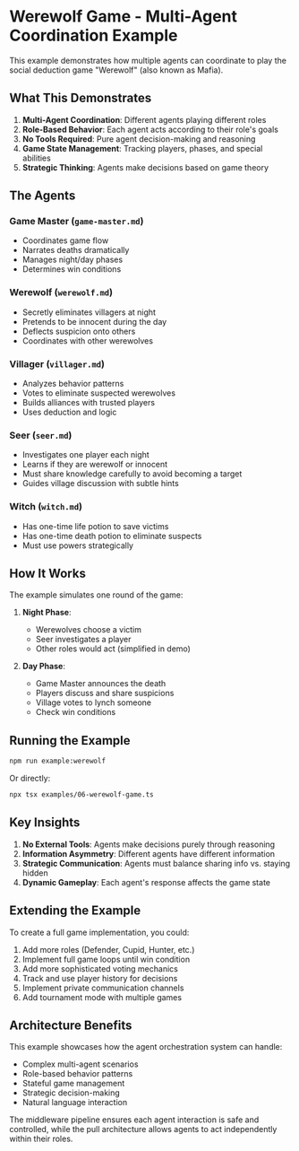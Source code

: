 # Werewolf Game - Multi-Agent Coordination Example

This example demonstrates how multiple agents can coordinate to play the social deduction game "Werewolf" (also known as Mafia).

## What This Demonstrates

1. **Multi-Agent Coordination**: Different agents playing different roles
2. **Role-Based Behavior**: Each agent acts according to their role's goals
3. **No Tools Required**: Pure agent decision-making and reasoning
4. **Game State Management**: Tracking players, phases, and special abilities
5. **Strategic Thinking**: Agents make decisions based on game theory

## The Agents

### Game Master (`game-master.md`)
- Coordinates game flow
- Narrates deaths dramatically  
- Manages night/day phases
- Determines win conditions

### Werewolf (`werewolf.md`)
- Secretly eliminates villagers at night
- Pretends to be innocent during the day
- Deflects suspicion onto others
- Coordinates with other werewolves

### Villager (`villager.md`)
- Analyzes behavior patterns
- Votes to eliminate suspected werewolves
- Builds alliances with trusted players
- Uses deduction and logic

### Seer (`seer.md`)
- Investigates one player each night
- Learns if they are werewolf or innocent
- Must share knowledge carefully to avoid becoming a target
- Guides village discussion with subtle hints

### Witch (`witch.md`)
- Has one-time life potion to save victims
- Has one-time death potion to eliminate suspects
- Must use powers strategically

## How It Works

The example simulates one round of the game:

1. **Night Phase**:
   - Werewolves choose a victim
   - Seer investigates a player
   - Other roles would act (simplified in demo)

2. **Day Phase**:
   - Game Master announces the death
   - Players discuss and share suspicions
   - Village votes to lynch someone
   - Check win conditions

## Running the Example

```bash
npm run example:werewolf
```

Or directly:
```bash
npx tsx examples/06-werewolf-game.ts
```

## Key Insights

1. **No External Tools**: Agents make decisions purely through reasoning
2. **Information Asymmetry**: Different agents have different information
3. **Strategic Communication**: Agents must balance sharing info vs. staying hidden
4. **Dynamic Gameplay**: Each agent's response affects the game state

## Extending the Example

To create a full game implementation, you could:

1. Add more roles (Defender, Cupid, Hunter, etc.)
2. Implement full game loops until win condition
3. Add more sophisticated voting mechanics
4. Track and use player history for decisions
5. Implement private communication channels
6. Add tournament mode with multiple games

## Architecture Benefits

This example showcases how the agent orchestration system can handle:
- Complex multi-agent scenarios
- Role-based behavior patterns
- Stateful game management
- Strategic decision-making
- Natural language interaction

The middleware pipeline ensures each agent interaction is safe and controlled, while the pull architecture allows agents to act independently within their roles.